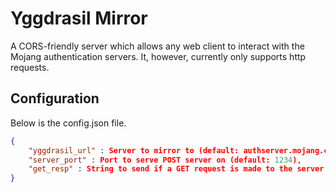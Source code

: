 # Yggdrasil Mirror
A CORS-friendly server which allows any web client to interact with the Mojang authentication servers.
It, however, currently only supports http requests.

## Configuration
Below is the config.json file.

```json
{
    "yggdrasil_url" : Server to mirror to (default: authserver.mojang.com),
    "server_port" : Port to serve POST server on (default: 1234),
    "get_resp" : String to send if a GET request is made to the server (default: "MOJANG AUTHSERVER MIRROR")
}
```